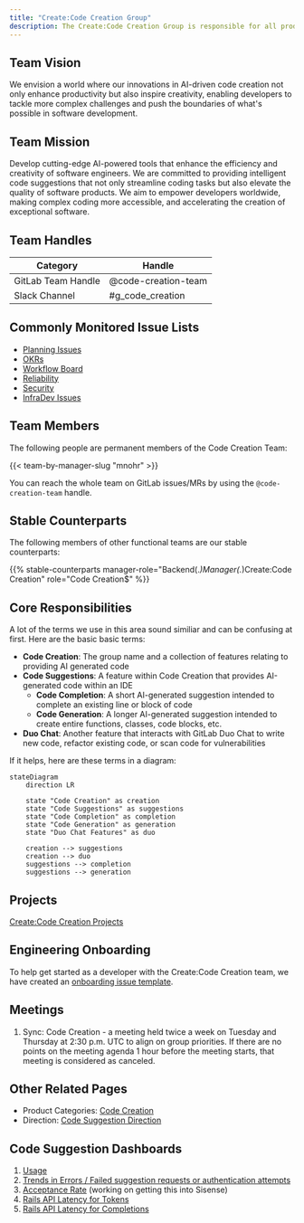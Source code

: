 ```yaml
---
title: "Create:Code Creation Group"
description: The Create:Code Creation Group is responsible for all product categories that fall under the Code Creation group of the Create stage.
---
```


## Team Vision

We envision a world where our innovations in AI-driven code creation not only enhance productivity but also inspire creativity, enabling developers to tackle more complex challenges and push the boundaries of what's possible in software development.

## Team Mission

Develop cutting-edge AI-powered tools that enhance the efficiency and creativity of software engineers. We are committed to providing intelligent code suggestions that not only streamline coding tasks but also elevate the quality of software products. We aim to empower developers worldwide, making complex coding more accessible, and accelerating the creation of exceptional software.

## Team Handles

| Category           | Handle              |
|--------------------|---------------------|
| GitLab Team Handle | @code-creation-team |
| Slack Channel      | #g_code_creation    |

## Commonly Monitored Issue Lists

- [Planning Issues](https://gitlab.com/gitlab-org/create-stage/-/issues/?sort=due_date&state=opened&label_name%5B%5D=group%3A%3Acode%20creation&label_name%5B%5D=Planning%20Issue&first_page_size=20)
- [OKRs](https://gitlab.com/gitlab-com/gitlab-OKRs/-/issues/?sort=title_asc&state=opened&label_name%5B%5D=devops%3A%3Acreate&label_name%5B%5D=group%3A%3Acode%20creation&first_page_size=20)
- [Workflow Board](https://gitlab.com/groups/gitlab-org/-/boards/5998095)
- [Reliability](https://gitlab.com/gitlab-org/gitlab/-/boards/4227439?not[label_name][]=type%3A%3Afeature&label_name[]=section%3A%3Adev&label_name[]=devops%3A%3Acreate&label_name[]=group%3A%3Acode%20creation)
- [Security](https://gitlab.com/gitlab-org/gitlab/-/issues/?sort=due_date&state=opened&label_name%5B%5D=security&label_name%5B%5D=devops%3A%3Acreate&label_name%5B%5D=group%3A%3Acode%20creation&not%5Blabel_name%5D%5B%5D=type%3A%3Afeature&first_page_size=20)
- [InfraDev Issues](https://gitlab.com/gitlab-org/gitlab/-/issues/?sort=due_date&state=opened&label_name%5B%5D=devops%3A%3Acreate&label_name%5B%5D=infradev&label_name%5B%5D=group%3A%3Acode%20creation&not%5Blabel_name%5D%5B%5D=type%3A%3Afeature&not%5Blabel_name%5D%5B%5D=severity%3A%3A4&first_page_size=200)

## Team Members

The following people are permanent members of the Code Creation Team:

{{< team-by-manager-slug "mnohr" >}}

You can reach the whole team on GitLab issues/MRs by using the `@code-creation-team` handle.

## Stable Counterparts

The following members of other functional teams are our stable counterparts:

{{% stable-counterparts manager-role="Backend(.*)Manager(.*)Create:Code Creation" role="Code Creation$" %}}

## Core Responsibilities

A lot of the terms we use in this area sound similiar and can be confusing at first. Here are the basic basic terms:

- **Code Creation**: The group name and a collection of features relating to providing AI generated code
- **Code Suggestions**: A feature within Code Creation that provides AI-generated code within an IDE
   - **Code Completion**: A short AI-generated suggestion intended to complete an existing line or block of code
   - **Code Generation**: A longer AI-generated suggestion intended to create entire functions, classes, code blocks, etc.
- **Duo Chat**: Another feature that interacts with GitLab Duo Chat to write new code, refactor existing code, or scan code for vulnerabilities

If it helps, here are these terms in a diagram:

```mermaid
stateDiagram
    direction LR
    
    state "Code Creation" as creation
    state "Code Suggestions" as suggestions
    state "Code Completion" as completion
    state "Code Generation" as generation
    state "Duo Chat Features" as duo

    creation --> suggestions
    creation --> duo
    suggestions --> completion
    suggestions --> generation
```

## Projects

[Create:Code Creation Projects](/handbook/engineering/development/dev/create/code-creation/projects)

## Engineering Onboarding

To help get started as a developer with the Create:Code Creation team, we have created an
[onboarding issue template](https://gitlab.com/gitlab-com/create-stage/code-creation/team-tasks/-/issues/new?issuable_template=developer_onboarding).

## Meetings

1. Sync: Code Creation - a meeting held twice a week on Tuesday and Thursday at 2:30 p.m. UTC to align on group priorities. If there are no points on the meeting agenda 1 hour before the meeting starts, that meeting is considered as canceled.

## Other Related Pages

- Product Categories: [Code Creation](/handbook/product/categories/#code-creation-group)
- Direction: [Code Suggestion Direction](https://about.gitlab.com/direction/create/code_creation/code_suggestions/)

## Code Suggestion Dashboards

1. [Usage](https://app.periscopedata.com/app/gitlab/1160135/Code-Suggestions-Event-Data-(official))
1. [Trends in Errors / Failed suggestion requests or authentication attempts](https://log.gprd.gitlab.net/app/dashboards#/view/6c947f80-7c07-11ed-9f43-e3784d7fe3ca?_g=(refreshInterval:(pause:!t,value:0),time:(from:now-6h,to:now)))
1. [Acceptance Rate](https://log.gprd.gitlab.net/app/dashboards#/view/6c947f80-7c07-11ed-9f43-e3784d7fe3ca?_g=h@2294574) (working on getting this into Sisense)
1. [Rails API Latency for Tokens](https://dashboards.gitlab.net/d/api-rails-controller/api-rails-controller?orgId=1&var-PROMETHEUS_DS=Global&var-environment=gprd&var-stage=main&var-controller=Grape&var-action=POST%20%2Fapi%2Fcode_suggestions%2Fcompletions&from=now-15m&to=now)
1. [Rails API Latency for Completions](https://dashboards.gitlab.net/d/ai-assisted-main/ai-assisted-overview?orgId=1)

